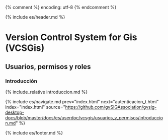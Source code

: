 {% comment %} encoding: utf-8 {% endcomment %}

{% include es/header.md %}

# Version Control System for Gis (VCSGis)

## Usuarios, permisos y roles

### Introducción

{% include_relative introduccion.md %}

{% include es/navigate.md 
   prev="index.html" 
   next="autenticacion_t.html" 
   index="index.html" 
   source="https://github.com/gvSIGAssociation/gvsig-desktop-docs/blob/master/docs/es/userdoc/vcsgis/usuarios_y_permisos/introduccion.md" 
%}

{% include es/footer.md %}
